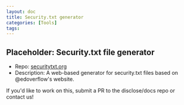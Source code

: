 ```yaml
---
layout: doc
title: Security.txt generator
categories: [Tools]
tags: 
---
```

## Placeholder: Security.txt file generator
- Repo: [securitytxt.org](https://github.com/securitytxt/securitytxt.org)
- Description: A web-based generator for security.txt files based on @edoverflow's website.

If you'd like to work on this, submit a PR to the disclose/docs repo or contact us!